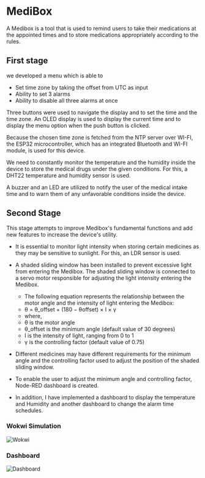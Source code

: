 # MediBox
A Medibox is a tool that is used to remind users to take their medications at the appointed times and to store medications appropriately according to the rules.

## First stage

we developed a menu which is able to
* Set time zone by taking the offset from UTC as input
* Ability to set 3 alarms
* Ability to disable all three alarms at once

Three buttons were used to navigate the display and to set the time  and the time zone. An OLED display is used to display the current time and to display the menu option when the push button is clicked.

Because the chosen time zone is fetched from the NTP server over WI-FI, the ESP32 microcontroller, which has an integrated Bluetooth and WI-FI module, is used for this device.

We need to constantly monitor the temperature and the humidity inside the device to store the medical drugs under the given conditions. For this, a DHT22 temperature and humidity sensor is used.

A buzzer and an LED are utilized to notify the user of the medical intake time and to warn them of any unfavorable conditions inside the device.


## Second Stage

This stage attempts to improve Medibox's fundamental functions and add new features to increase the device's utility.

- It is essential to monitor light intensity when storing certain medicines as they may be sensitive to sunlight. For this, an LDR sensor is used.
-  A shaded sliding window has been installed to prevent excessive light from entering the Medibox. The shaded sliding window is connected to a servo motor responsible for adjusting the light intensity entering the Medibox.
	- The following equation represents the relationship between the motor angle and the intensity of light entering the Medibox:
	-  θ = θ_offset + (180 − θoffset) × I × γ 
	- where, 
	- θ is the motor angle 
	- θ_offset is the minimum angle (default value of 30 degrees) 
	- I is the intensity of light, ranging from 0 to 1 
	- γ is the controlling factor (default value of 0.75)
	
- Different medicines may have different requirements for the minimum angle and the controlling factor used to adjust the position of the shaded sliding window.
- To enable the user to adjust the minimum angle and controlling factor, Node-RED dashboard is created.
- In addition, I have implemented a dashboard to display the temperature and Humidity and another dashboard to change the alarm time schedules.

### Wokwi Simulation
![Wokwi](https://github.com/Chamod-Kavinda/MediBox/assets/129760133/7d17adc1-0e60-4faf-911c-1e53c07fa2c0)

### Dashboard
![Dashboard](https://github.com/Chamod-Kavinda/MediBox/assets/129760133/53251433-091d-4f7b-84ab-4e52ca24e0f7)

